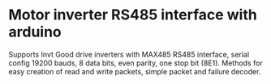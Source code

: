 # Motor inverter RS485 interface with arduino

Supports Invt Good drive inverters with MAX485 RS485 interface, serial config 19200 bauds, 8 data bits, even parity, one stop bit (8E1).
Methods for easy creation of read and write packets, simple packet and failure decoder.

